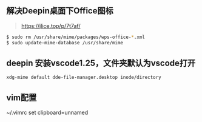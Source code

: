 ## 解决Deepin桌面下Office图标
> https://jlice.top/p/7t7af/

```bash
$ sudo rm /usr/share/mime/packages/wps-office-*.xml  
$ sudo update-mime-database /usr/share/mime
```

## deepin 安装vscode1.25，文件夹默认为vscode打开
`xdg-mime default dde-file-manager.desktop inode/directory`

## vim配置

~/.vimrc
set clipboard=unnamed
